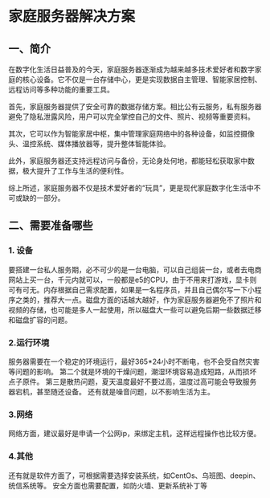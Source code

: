 # 家庭服务器解决方案

## 一、简介

在数字化生活日益普及的今天，家庭服务器逐渐成为越来越多技术爱好者和数字家庭的核心设备。它不仅是一台存储中心，更是实现数据自主管理、智能家居控制、远程访问等多种功能的重要工具。

首先，家庭服务器提供了安全可靠的数据存储方案。相比公有云服务，私有服务器避免了隐私泄露风险，用户可以完全掌控自己的文件、照片、视频等重要资料。

其次，它可以作为智能家居中枢，集中管理家庭网络中的各种设备，如监控摄像头、温控系统、媒体播放器等，提升整体智能体验。

此外，家庭服务器还支持远程访问与备份，无论身处何地，都能轻松获取家中数据，极大提升了工作与生活的便利性。

综上所述，家庭服务器不仅是技术爱好者的“玩具”，更是现代家庭数字化生活中不可或缺的一部分。

## 二、需要准备哪些

### 1. 设备

要搭建一台私人服务期，必不可少的是一台电脑，可以自己组装一台，或者去电商网站上买一台，千元内就可以，一般都是e5的CPU，由于不用来打游戏，显卡则可有可无。内存根据自己需求配置，如果是一名程序员，并且自己偶尔写一下小程序之类的，推荐大一点。磁盘方面的话越大越好，作为家庭服务器避免不了照片和视频的存储，也可能是多人一起使用，所以磁盘大一些可以避免后期一些数据迁移和磁盘扩容的问题。

### 2.运行环境

服务器需要在一个稳定的环境运行，最好365*24小时不断电，也不会受自然灾害等问题的影响。
第二个就是环境的干燥问题，潮湿环境容易造成短路，从而损坏点子原件。
第三是散热问题，夏天温度最好不要过高，温度过高可能会导致服务器宕机，甚至随还设备。
还有就是噪音问题，以不影响生活为主。

### 3.网络

网络方面，建议最好是申请一个公网ip，来绑定主机，这样远程操作也比较方便。

### 4.其他

还有就是软件方面了，可根据需要选择安装系统，如CentOs、乌班图、deepin、统信系统等。
安全方面也需要配置，如防火墙、更新系统补丁等

